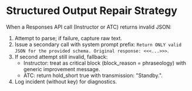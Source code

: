 # Structured Output Repair Strategy

When a Responses API call (Instructor or ATC) returns invalid JSON:
1. Attempt to parse; if failure, capture raw text.
2. Issue a secondary call with system prompt prefix: `Return ONLY valid JSON for the provided schema. Original response: <<<...>>>`.
3. If second attempt still invalid, fallback:
   - Instructor: treat as critical block (block_reason = phraseology) with generic improvement message.
   - ATC: return hold_short true with transmission: "Standby.".
4. Log incident (without key) for diagnostics.
